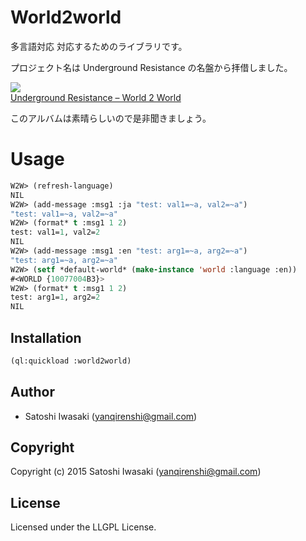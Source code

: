 # World2world
多言語対応 対応するためのライブラリです。

プロジェクト名は Underground Resistance の名盤から拝借しました。

![](http://cdn.discogs.com/44n0Dn7b0YCE5IT2V-Fh314gF9Y=/fit-in/300x300/filters:strip_icc():format(jpeg):mode_rgb()/discogs-images/R-2123-1163629890.jpeg.jpg)  
[Underground Resistance ‎– World 2 World](http://www.discogs.com/Underground-Resistance-World-2-World/release/2123)

このアルバムは素晴らしいので是非聞きましょう。


# Usage
``` lisp
W2W> (refresh-language)
NIL
W2W> (add-message :msg1 :ja "test: val1=~a, val2=~a")
"test: val1=~a, val2=~a"
W2W> (format* t :msg1 1 2)
test: val1=1, val2=2
NIL
W2W> (add-message :msg1 :en "test: arg1=~a, arg2=~a")
"test: arg1=~a, arg2=~a"
W2W> (setf *default-world* (make-instance 'world :language :en))
#<WORLD {10077004B3}>
W2W> (format* t :msg1 1 2)
test: arg1=1, arg2=2
NIL
```

## Installation
```lisp
(ql:quickload :world2world)
```

## Author

* Satoshi Iwasaki (yanqirenshi@gmail.com)

## Copyright

Copyright (c) 2015 Satoshi Iwasaki (yanqirenshi@gmail.com)

## License

Licensed under the LLGPL License.

